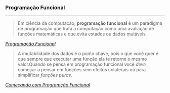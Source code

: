 

### Programação Funcional

---



> Em ciência da computação, **programação funcional** é um paradigma de programação que trata a computação como uma avaliação de funções matemáticas e que evita estados ou dados mutáveis.

*[Programação Funcional](https://pt.wikipedia.org/wiki/Programa%C3%A7%C3%A3o_funcional)*

> A imutabilidade dos dados é o ponto chave, pois o que você quer é que sempre que executar uma função ela te retorne o mesmo valor.Quando se pensa em programação funcional você *deve* começar a pensar em funções sem efeitos colaterais ou para simplificar *funções* *puras.*

[*Começando com Programção Funcional*](https://medium.com/trainingcenter/come%C3%A7ando-com-programa%C3%A7%C3%A3o-funcional-de389de2b8fe)